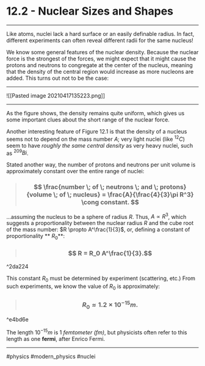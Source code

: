# 12.2 - Nuclear Sizes and Shapes
***

Like atoms, nuclei lack a hard surface or an easily definable radius. In fact, different experiments can often reveal different radii for the same nucleus! 

We know some general features of the nuclear density. Because the nuclear force is the strongest of the forces, we might expect that it might cause the protons and neutrons to congregate at the center of the nucleus, meaning that the density of the central region would increase as more nucleons are added. This turns out not to be the case:
***

![[Pasted image 20210417135223.png]]

***

As the figure shows, the density remains quite uniform, which gives us some important clues about the short range of the nuclear force. 

Another interesting feature of Figure 12.1 is that the density of a nucleus seems not to depend on the mass number *A*; very light nuclei (like $^{12}C$) seem to have *roughly the same central density* as very heavy nuclei, such as $^{209}Bi$. 

Stated another way, the number of protons and neutrons per unit volume is approximately constant over the entire range of nuclei:

>### $$ \frac{number \; of \; neutrons \; and \; protons}{volume \; of \; nucleus} = \frac{A}{\frac{4}{3}\pi R^3} \cong constant. $$

...assuming the nucleus to be a sphere of radius *R*. Thus, $A \propto R^3$, which suggests a proportionality between the nuclear radius *R* and the cube root of the mass number: $R \propto A^\frac{1}{3}$, or, defining a constant of proportionality ** $R_0$**:

>### $$ R = R_0 A^\frac{1}{3}.$$

^2da224


This constant $R_0$ must be determined by experiment (scattering, etc.) From such experiments, we know the value of $R_0$ is approximately:

>### $$ R_0 \approx 1.2 \times 10^{-15} m. $$

^e4bd6e

The length $10^{-15}m$ is 1 *femtometer (fm)*, but physicists often refer to this length as one **fermi**, after Enrico Fermi. 
***

#physics #modern_physics #nuclei 